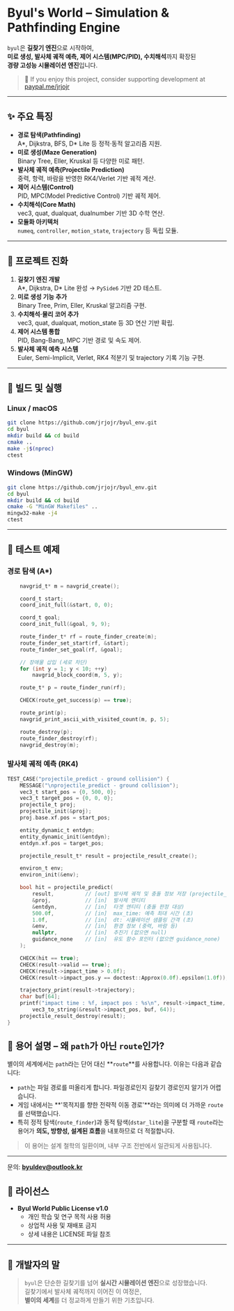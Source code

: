# Byul's World – Simulation & Pathfinding Engine

`byul`은 **길찾기 엔진**으로 시작하여,  
**미로 생성, 발사체 궤적 예측, 제어 시스템(MPC/PID), 수치해석**까지 확장된  
**경량 고성능 시뮬레이션 엔진**입니다.

> 💖 If you enjoy this project, consider supporting development at [paypal.me/jrjojr](https://paypal.me/jrjojr)

---

## ✨ 주요 특징
- **경로 탐색(Pathfinding)**  
  A*, Dijkstra, BFS, D* Lite 등 정적·동적 알고리즘 지원.
- **미로 생성(Maze Generation)**  
  Binary Tree, Eller, Kruskal 등 다양한 미로 패턴.
- **발사체 궤적 예측(Projectile Prediction)**  
  중력, 항력, 바람을 반영한 RK4/Verlet 기반 궤적 계산.
- **제어 시스템(Control)**  
  PID, MPC(Model Predictive Control) 기반 궤적 제어.
- **수치해석(Core Math)**  
  vec3, quat, dualquat, dualnumber 기반 3D 수학 연산.
- **모듈화 아키텍처**  
  `numeq`, `controller`, `motion_state`, `trajectory` 등 독립 모듈.

---

## 📜 프로젝트 진화
1. **길찾기 엔진 개발**  
   A*, Dijkstra, D* Lite 완성 → `PySide6` 기반 2D 테스트.
2. **미로 생성 기능 추가**  
   Binary Tree, Prim, Eller, Kruskal 알고리즘 구현.
3. **수치해석·물리 코어 추가**  
   vec3, quat, dualquat, motion_state 등 3D 연산 기반 확립.
4. **제어 시스템 통합**  
   PID, Bang-Bang, MPC 기반 경로 및 속도 제어.
5. **발사체 궤적 예측 시스템**  
   Euler, Semi-Implicit, Verlet, RK4 적분기 및 trajectory 기록 기능 구현.

---

## 🚀 빌드 및 실행
### Linux / macOS
```bash
git clone https://github.com/jrjojr/byul_env.git
cd byul
mkdir build && cd build
cmake ..
make -j$(nproc)
ctest
```

### Windows (MinGW)
```bash
git clone https://github.com/jrjojr/byul_env.git
cd byul
mkdir build && cd build
cmake -G "MinGW Makefiles" ..
mingw32-make -j4
ctest
```

---

## 🧪 테스트 예제
### 경로 탐색 (A*)
```c
    navgrid_t* m = navgrid_create();

    coord_t start;
    coord_init_full(&start, 0, 0);

    coord_t goal; 
    coord_init_full(&goal, 9, 9);

    route_finder_t* rf = route_finder_create(m);
    route_finder_set_start(rf, &start);
    route_finder_set_goal(rf, &goal);

    // 장애물 삽입 (세로 차단)
    for (int y = 1; y < 10; ++y)
        navgrid_block_coord(m, 5, y);

    route_t* p = route_finder_run(rf);

    CHECK(route_get_success(p) == true);

    route_print(p);
    navgrid_print_ascii_with_visited_count(m, p, 5);

    route_destroy(p);
    route_finder_destroy(rf);
    navgrid_destroy(m);
```

### 발사체 궤적 예측 (RK4)
```c
TEST_CASE("projectile_predict - ground collision") {
    MESSAGE("\nprojectile_predict - ground collision");
    vec3_t start_pos = {0, 500, 0};
    vec3_t target_pos = {0, 0, 0};
    projectile_t proj;
    projectile_init(&proj);
    proj.base.xf.pos = start_pos;

    entity_dynamic_t entdyn;
    entity_dynamic_init(&entdyn);
    entdyn.xf.pos = target_pos;

    projectile_result_t* result = projectile_result_create();

    environ_t env;
    environ_init(&env);

    bool hit = projectile_predict(
        result,          // [out] 발사체 궤적 및 충돌 정보 저장 (projectile_result_t*)
        &proj,           // [in]  발사체 엔티티
        &entdyn,         // [in]  타겟 엔티티 (충돌 판정 대상)
        500.0f,          // [in]  max_time: 예측 최대 시간 (초)
        1.0f,            // [in]  dt: 시뮬레이션 샘플링 간격 (초)
        &env,            // [in]  환경 정보 (중력, 바람 등)
        nullptr,         // [in]  추진기 (없으면 null)
        guidance_none    // [in]  유도 함수 포인터 (없으면 guidance_none)
    );

    CHECK(hit == true);
    CHECK(result->valid == true);
    CHECK(result->impact_time > 0.0f);
    CHECK(result->impact_pos.y == doctest::Approx(0.0f).epsilon(1.0f));

    trajectory_print(result->trajectory);
    char buf[64];
    printf("impact time : %f, impact pos : %s\n", result->impact_time, 
        vec3_to_string(&result->impact_pos, buf, 64));    
    projectile_result_destroy(result);
}
```


## 📘 용어 설명 – 왜 `path`가 아닌 `route`인가?

별이의 세계에서는 `path`라는 단어 대신 **`route`**를 사용합니다. 이유는 다음과 같습니다:

- `path`는 파일 경로를 떠올리게 합니다. 파일경로인지 길찾기 경로인지 알기가 어렵습니다.
- 게임 내에서는 **'목적지를 향한 전략적 이동 경로'**라는 의미에 더 가까운 `route`를 선택했습니다.
- 특히 정적 탐색(`route_finder`)과 동적 탐색(`dstar_lite`)을 구분할 때 `route`라는 용어가
  **의도, 방향성, 설계된 흐름**을 내포하므로 더 적절합니다.

> 이 용어는 설계 철학의 일환이며, 내부 구조 전반에서 일관되게 사용됩니다.

---
문의: **byuldev@outlook.kr**

## 📄 라이선스
- **Byul World Public License v1.0**  
  - 개인 학습 및 연구 목적 사용 허용  
  - 상업적 사용 및 재배포 금지  
  - 상세 내용은 LICENSE 파일 참조

---

## 💬 개발자의 말
> `byul`은 단순한 길찾기를 넘어 **실시간 시뮬레이션 엔진**으로 성장했습니다.  
> 길찾기에서 발사체 궤적까지 이어진 이 여정은,  
> **별이의 세계**를 더 정교하게 만들기 위한 기초입니다.
